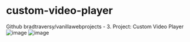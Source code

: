# custom-video-player
Github bradtraversy/vanillawebprojects - 3. Project: Custom Video Player
![image](https://user-images.githubusercontent.com/105647206/223680917-9627e767-e0d8-4570-b86f-43988a90ef79.png)
![image](https://user-images.githubusercontent.com/105647206/223680983-eb9b52ac-d7f8-4eb0-b2e9-88668b6f1a23.png)
